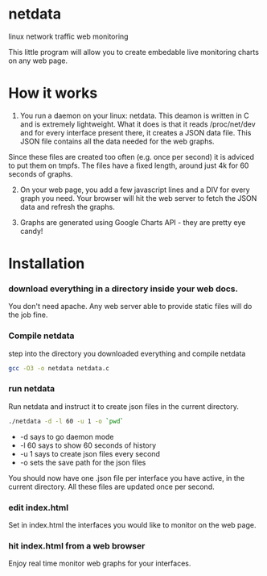 netdata
=======

linux network traffic web monitoring

This little program will allow you to create embedable live monitoring charts on any web page.

# How it works

1. You run a daemon on your linux: netdata.
This deamon is written in C and is extremely lightweight.
What it does is that it reads /proc/net/dev and for every interface present there, it creates a JSON data file.
This JSON file contains all the data needed for the web graphs.

Since these files are created too often (e.g. once per second) it is adviced to put them on tmpfs.
The files have a fixed length, around just 4k for 60 seconds of graphs.

2. On your web page, you add a few javascript lines and a DIV for every graph you need.
Your browser will hit the web server to fetch the JSON data and refresh the graphs.

3. Graphs are generated using Google Charts API - they are pretty eye candy!



# Installation

### download everything in a directory inside your web docs.
You don't need apache. Any web server able to provide static files will do the job fine.

### Compile netdata
step into the directory you downloaded everything and compile netdata

```sh
gcc -O3 -o netdata netdata.c
```

### run netdata
Run netdata and instruct it to create json files in the current directory.

```sh
./netdata -d -l 60 -u 1 -o `pwd`
```
 - -d says to go daemon mode
 - -l 60 says to show 60 seconds of history
 - -u 1 says to create json files every second
 - -o sets the save path for the json files

You should now have one .json file per interface you have active, in the current directory.
All these files are updated once per second.

### edit index.html
Set in index.html the interfaces you would like to monitor on the web page.

### hit index.html from a web browser
Enjoy real time monitor web graphs for your interfaces.


